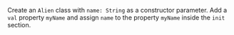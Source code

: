 

Create an `Alien` class with `name: String` as a constructor parameter. Add a
`val` property `myName` and assign `name` to the property `myName` inside the
`init` section.

